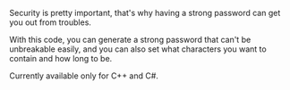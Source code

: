 Security is pretty important, that's why having a strong password can get you out from troubles. 

With this code, you can generate a strong password that can't be unbreakable easily, and you can also set what characters you want to contain and how long to be.

Currently available only for C++ and C#.
